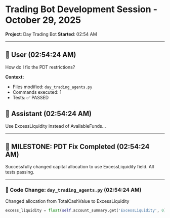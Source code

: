 # Trading Bot Development Session - October 29, 2025

**Project**: Day Trading Bot
**Started**: 02:54 AM

---

## 🧑 User (02:54:24 AM)

How do I fix the PDT restrictions?

**Context:**
- Files modified: `day_trading_agents.py`
- Commands executed: 1
- Tests: ✅ PASSED

## 🤖 Assistant (02:54:24 AM)

Use ExcessLiquidity instead of AvailableFunds...

---

## 🎯 MILESTONE: PDT Fix Completed (02:54:24 AM)

Successfully changed capital allocation to use ExcessLiquidity field. All tests passing.

---

### 📝 Code Change: `day_trading_agents.py` (02:54:24 AM)

Changed allocation from TotalCashValue to ExcessLiquidity

```python
excess_liquidity = float(self.account_summary.get('ExcessLiquidity', 0))
```

